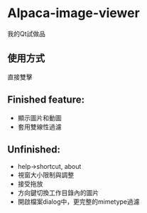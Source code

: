 # Alpaca-image-viewer

我的Qt試做品

## 使用方式
直接雙擊

## Finished feature:
* 顯示圖片和動圖
* 套用雙線性過濾

## Unfinished:
* help->shortcut, about
* 視窗大小限制與調整
* 接受拖放
* 方向鍵切換工作目錄內的圖片
* 開啟檔案dialog中，更完整的mimetype過濾
